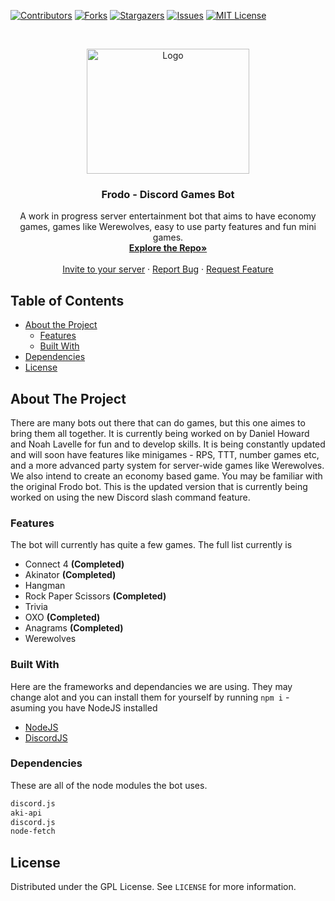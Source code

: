 
[![Contributors][contributors-shield]][contributors-url]
[![Forks][forks-shield]][forks-url]
[![Stargazers][stars-shield]][stars-url]
[![Issues][issues-shield]][issues-url]
[![MIT License][license-shield]][license-url]


<br />
<p align="center">
  <a href="https://github.com/NoahLavelle/Frodo">
    <img src="https://github.com/Toffee1347/FrodoWebsite/blob/master/public/static/img/logosNew/nobg.svg" alt="Logo" width="260" height="200">
  </a>

<h3 align="center">Frodo - Discord Games Bot</h3>

<p align="center">
    A work in progress server entertainment bot that aims to have economy games, games like Werewolves, easy to use party features and fun mini games.
    <br />
    <a href="https://github.com/NoahLavelle/Frodo"><strong>Explore the Repo»</strong></a>
    <br />
    <br />
    <a href="https://invite.frodo.fun">Invite to your server</a>
    ·
    <a href="https://frodo.fun/feedback">Report Bug</a>
    ·
    <a href="https://frodo.fun/feedback">Request Feature</a>
</p>



<!-- TABLE OF CONTENTS -->
## Table of Contents

* [About the Project](#about-the-project)
    * [Features](#features)
    * [Built With](#built-with)
* [Dependencies](#dependencies)
* [License](#license)

<!-- ABOUT THE PROJECT -->
## About The Project

There are many bots out there that can do games, but this one aimes to bring them all together. It is currently being worked on by Daniel Howard and Noah Lavelle for fun and to develop skills. It is being constantly updated and will soon have features like minigames - RPS, TTT, number games etc, and a more advanced party system for server-wide games like Werewolves. We also intend to create an economy based game.
You may be familiar with the original Frodo bot. This is the updated version that is currently being worked on using the new Discord slash command feature.

### Features

The bot will currently has quite a few games. The full list currently is
* Connect 4 <b>(Completed)</b>
* Akinator <b>(Completed)</b>
* Hangman
* Rock Paper Scissors <b>(Completed)</b>
* Trivia
* OXO <b>(Completed)</b>
* Anagrams <b>(Completed)</b>
* Werewolves

### Built With
Here are the frameworks and dependancies we are using. They may change alot and you can install them for yourself by running ``npm i`` - asuming you have NodeJS installed
* [NodeJS](https://nodejs.org/en/)
* [DiscordJS](https://discord.js.org/#/)


### Dependencies

These are all of the node modules the bot uses.
```sh
discord.js
aki-api
discord.js
node-fetch
```

<!-- LICENSE -->
## License

Distributed under the GPL License. See `LICENSE` for more information.





<!-- MARKDOWN LINKS & IMAGES -->
<!-- https://www.markdownguide.org/basic-syntax/#reference-style-links -->
[contributors-shield]: https://img.shields.io/github/contributors/NoahLavelle/Frodo.svg?style=flat-square
[contributors-url]: https://github.com/NoahLavelle/Frodo/graphs/contributors
[forks-shield]: https://img.shields.io/github/forks/NoahLavelle/Frodo.svg?style=flat-square
[forks-url]: https://github.com/NoahLavelle/Frodo/network/members
[stars-shield]: https://img.shields.io/github/stars/NoahLavelle/Frodo.svg?style=flat-square
[stars-url]: https://github.com/NoahLavelle/Frodo/stargazers
[issues-shield]: https://img.shields.io/github/issues/NoahLavelle/Frodo.svg?style=flat-square
[issues-url]: https://github.com/NoahLavelle/Frodo/issues
[license-shield]: https://img.shields.io/github/license/NoahLavelle/Frodo.svg?style=flat-square
[license-url]: https://github.com/NoahLavelle/Frodo/blob/master/LICENSE.txt
